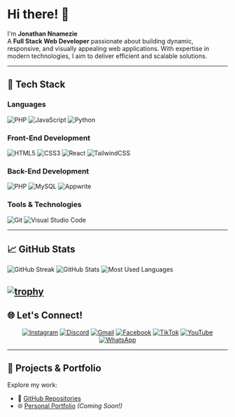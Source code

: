 # Hi there! 👋  
I'm **Jonathan Nnamezie**  
A **Full Stack Web Developer** passionate about building dynamic, responsive, and visually appealing web applications. With expertise in modern technologies, I aim to deliver efficient and scalable solutions.

---

## 🚀 **Tech Stack**  
### **Languages**  
<p>  
  <img src="https://img.shields.io/badge/PHP-777BB4?style=flat-square&logo=php&logoColor=white" alt="PHP">  
  <img src="https://img.shields.io/badge/JavaScript-F7DF1E?style=flat-square&logo=javascript&logoColor=black" alt="JavaScript">  
  <img src="https://img.shields.io/badge/Python-3776AB?style=flat-square&logo=python&logoColor=white" alt="Python">  
</p>  

### **Front-End Development**  
<p>  
  <img src="https://img.shields.io/badge/HTML5-E34F26?style=flat-square&logo=html5&logoColor=white" alt="HTML5">  
  <img src="https://img.shields.io/badge/CSS3-1572B6?style=flat-square&logo=css3&logoColor=white" alt="CSS3">  
  <img src="https://img.shields.io/badge/React-20232A?style=flat-square&logo=react&logoColor=61DAFB" alt="React">  
  <img src="https://img.shields.io/badge/TailwindCSS-38B2AC?style=flat-square&logo=tailwind-css&logoColor=white" alt="TailwindCSS">  
</p>  

### **Back-End Development**  
<p>  
  <img src="https://img.shields.io/badge/PHP-777BB4?style=flat-square&logo=php&logoColor=white" alt="PHP">  
  <img src="https://img.shields.io/badge/MySQL-4479A1?style=flat-square&logo=mysql&logoColor=white" alt="MySQL">  
  <img src="https://img.shields.io/badge/Appwrite-F02E65?style=flat-square&logo=appwrite&logoColor=white" alt="Appwrite">  
</p>  

### **Tools & Technologies**  
<p>  
  <img src="https://img.shields.io/badge/Git-F05032?style=flat-square&logo=git&logoColor=white" alt="Git">  
  <img src="https://img.shields.io/badge/Visual%20Studio%20Code-007ACC?style=flat-square&logo=visual-studio-code&logoColor=white" alt="Visual Studio Code">  
</p>  

---

## 📈 **GitHub Stats**  
<p>  
  <img src="https://github-readme-streak-stats.herokuapp.com?user=JoeCode001&theme=react&hide_border=true" alt="GitHub Streak">  
  <img src="https://github-readme-stats.vercel.app/api?username=JoeCode001&show_icons=true&theme=react&hide_border=true" alt="GitHub Stats">  
  <img src="https://github-readme-stats.vercel.app/api/top-langs/?username=JoeCode001&layout=compact&theme=react&hide_border=true" alt="Most Used Languages">  
</p>  

[![trophy](https://github-profile-trophy.vercel.app/?username=JoeCode001&theme=onedark)](https://github.com/JoeCode001/github-profile-trophy)
---

## 🌐 **Let's Connect!**  

<p align="center">  
  <a href="https://www.instagram.com/joecode001?igsh=cjd4dXYzMTAxcmF3"><img src="https://img.shields.io/badge/Instagram-E1306C?style=for-the-badge&logo=instagram&logoColor=white" alt="Instagram"></a>  
  <a href="https://discord.com/invite/zwh3SVgk"><img src="https://img.shields.io/badge/Discord-7289DA?style=for-the-badge&logo=discord&logoColor=white" alt="Discord"></a>  
  <a href="mailto:jctech333@gmail.com"><img src="https://img.shields.io/badge/Gmail-D44638?style=for-the-badge&logo=gmail&logoColor=white" alt="Gmail"></a>  
  <a href="https://www.facebook.com/JoeCode001?mibextid=ZbWKwL"><img src="https://img.shields.io/badge/Facebook-1877F2?style=for-the-badge&logo=facebook&logoColor=white" alt="Facebook"></a>  
  <a href="https://www.tiktok.com/@joecode001?_t=8mcMGshMj0H&_r=1"><img src="https://img.shields.io/badge/TikTok-000000?style=for-the-badge&logo=tiktok&logoColor=white" alt="TikTok"></a>  
  <a href="https://youtube.com/@joecode001?si=UroXphbseKwgYoj_"><img src="https://img.shields.io/badge/YouTube-FF0000?style=for-the-badge&logo=youtube&logoColor=white" alt="YouTube"></a>  
  <a href="https://wa.me/message/3KQ22NAAHCSKE1"><img src="https://img.shields.io/badge/WhatsApp-25D366?style=for-the-badge&logo=whatsapp&logoColor=white" alt="WhatsApp"></a>  
</p>  

---

## 💼 **Projects & Portfolio**  
Explore my work:  
- 📂 [GitHub Repositories](https://github.com/JoeCode001)  
- 🌐 [Personal Portfolio](#) *(Coming Soon!)*  

